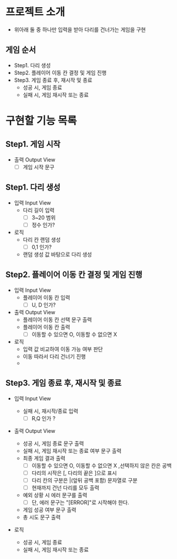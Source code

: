 # 프로젝트 소개
- 위아래 둘 중 하나만 입력을 받아 다리를 건너가는 게임을 구현

## 게임 순서
- Step1. 다리 생성 
- Step2. 플레이어 이동 칸 결정 및 게임 진행
- Step3. 게임 종료 후, 재시작 및 종료
  - 성공 시, 게임 종료
  - 실패 시, 게임 재시작 또는 종료
  
# 구현할 기능 목록
## Step1. 게임 시작
- 출력 Output View
  -[ ] 게임 시작 문구 
## Step1. 다리 생성
- 입력 Input View
  - 다리 길이 입력
    - [ ] 3~20 범위
    - [ ] 정수 인가?
- 로직
  - 다리 칸 랜덤 생성
    - [ ] 0,1 인가?
  - 랜덤 생성 값 바탕으로 다리 생성
## Step2. 플레이어 이동 칸 결정 및 게임 진행
- 입력 Input View
  - 플레이어 이동 칸 입력
    - [ ] U, D 인가?
- 출력 Output View
  - 플레이어 이동 칸 선택 문구 출력
  - 플레이어 이동 칸 출력
    - [ ] 이동할 수 있으면 O, 이동할 수 없으면 X
- 로직
  - 입력 값 비교하여 이동 가능 여부 판단
  - 이동 따라서 다리 건너기 진행
  - 
## Step3. 게임 종료 후, 재시작 및 종료
- 입력 Input View 
  - 실패 시, 재시작/종료 입력
    - [ ] R,Q 인가 ? 
- 출력 Output View
  - 성공 시, 게임 종료 문구 출력
  - 실패 시, 게임 재시작 또는 종료 여부 문구 출력
  - 최종 게임 결과 출력
    - [ ] 이동할 수 있으면 O, 이동할 수 없으면 X ,선택하지 않은 칸은 공백 
    - [ ] 다리의 시작은 [, 다리의 끝은 ]으로 표시 
    - [ ] 다리 칸의 구분은 |(앞뒤 공백 포함) 문자열로 구분 
    - [ ] 현재까지 건넌 다리를 모두 출력 
  - 예외 상황 시 에러 문구를 출력
    - [ ] 단, 에러 문구는 "[ERROR]"로 시작해야 한다.
  - 게임 성공 여부 문구 출력
  - 총 시도 문구 출력

- 로직
  - 성공 시, 게임 종료
  - 실패 시, 게임 재시작 또는 종료
